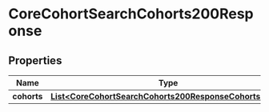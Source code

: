 

# CoreCohortSearchCohorts200Response


## Properties

| Name | Type | Description | Notes |
|------------ | ------------- | ------------- | -------------|
|**cohorts** | [**List&lt;CoreCohortSearchCohorts200ResponseCohortsInner&gt;**](CoreCohortSearchCohorts200ResponseCohortsInner.md) |  |  |



